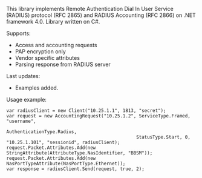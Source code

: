This library implements Remote Authentication Dial In User Service (RADIUS) protocol (RFC 2865) and RADIUS Accounting (RFC 2866) on .NET framework 4.0. Library written on C#.

Supports:
  * Access and accounting requests
  * PAP encryption only
  * Vendor specific attributes
  * Parsing response from RADIUS server


Last updates:
  * Examples added.


Usage example:
```
var radiusClient = new Client("10.25.1.1", 1813, "secret");
var request = new AccountingRequest("10.25.1.2", ServiceType.Framed, "username",
                                                AuthenticationType.Radius,
                                                StatusType.Start, 0, "10.25.1.101", "sessionid", radiusClient);
request.Packet.Attributes.Add(new StringAttribute(AttributeType.NasIdentifier, "BBSM"));
request.Packet.Attributes.Add(new NasPortTypeAttribute(NasPortType.Ethernet));
var response = radiusClient.Send(request, true, 2);
           
```